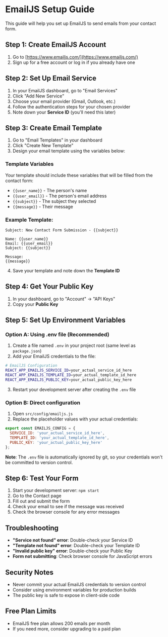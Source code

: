 # EmailJS Setup Guide

This guide will help you set up EmailJS to send emails from your contact form.

## Step 1: Create EmailJS Account

1. Go to [https://www.emailjs.com/](https://www.emailjs.com/)
2. Sign up for a free account or log in if you already have one

## Step 2: Set Up Email Service

1. In your EmailJS dashboard, go to "Email Services"
2. Click "Add New Service"
3. Choose your email provider (Gmail, Outlook, etc.)
4. Follow the authentication steps for your chosen provider
5. Note down your **Service ID** (you'll need this later)

## Step 3: Create Email Template

1. Go to "Email Templates" in your dashboard
2. Click "Create New Template"
3. Design your email template using the variables below:

### Template Variables
Your template should include these variables that will be filled from the contact form:
- `{{user_name}}` - The person's name
- `{{user_email}}` - The person's email address
- `{{subject}}` - The subject they selected
- `{{message}}` - Their message

### Example Template:
```
Subject: New Contact Form Submission - {{subject}}

Name: {{user_name}}
Email: {{user_email}}
Subject: {{subject}}

Message:
{{message}}
```

4. Save your template and note down the **Template ID**

## Step 4: Get Your Public Key

1. In your dashboard, go to "Account" → "API Keys"
2. Copy your **Public Key**

## Step 5: Set Up Environment Variables

### Option A: Using .env file (Recommended)

1. Create a file named `.env` in your project root (same level as `package.json`)
2. Add your EmailJS credentials to the file:

```bash
# EmailJS Configuration
REACT_APP_EMAILJS_SERVICE_ID=your_actual_service_id_here
REACT_APP_EMAILJS_TEMPLATE_ID=your_actual_template_id_here
REACT_APP_EMAILJS_PUBLIC_KEY=your_actual_public_key_here
```

3. Restart your development server after creating the `.env` file

### Option B: Direct configuration

1. Open `src/config/emailjs.js`
2. Replace the placeholder values with your actual credentials:

```javascript
export const EMAILJS_CONFIG = {
  SERVICE_ID: 'your_actual_service_id_here',
  TEMPLATE_ID: 'your_actual_template_id_here',
  PUBLIC_KEY: 'your_actual_public_key_here'
};
```

**Note**: The `.env` file is automatically ignored by git, so your credentials won't be committed to version control.

## Step 6: Test Your Form

1. Start your development server: `npm start`
2. Go to the Contact page
3. Fill out and submit the form
4. Check your email to see if the message was received
5. Check the browser console for any error messages

## Troubleshooting

- **"Service not found" error**: Double-check your Service ID
- **"Template not found" error**: Double-check your Template ID
- **"Invalid public key" error**: Double-check your Public Key
- **Form not submitting**: Check browser console for JavaScript errors

## Security Notes

- Never commit your actual EmailJS credentials to version control
- Consider using environment variables for production builds
- The public key is safe to expose in client-side code

## Free Plan Limits

- EmailJS free plan allows 200 emails per month
- If you need more, consider upgrading to a paid plan
